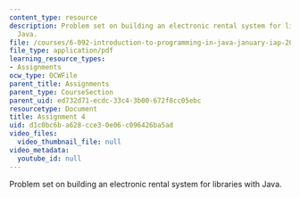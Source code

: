 ```yaml
---
content_type: resource
description: Problem set on building an electronic rental system for libraries with
  Java.
file: /courses/6-092-introduction-to-programming-in-java-january-iap-2010/d1c0bc6ba628cce30e06c096426ba5ad_MIT6_092IAP10_assn04.pdf
file_type: application/pdf
learning_resource_types:
- Assignments
ocw_type: OCWFile
parent_title: Assignments
parent_type: CourseSection
parent_uid: ed732d71-ecdc-33c4-3b00-672f8cc05ebc
resourcetype: Document
title: Assignment 4
uid: d1c0bc6b-a628-cce3-0e06-c096426ba5ad
video_files:
  video_thumbnail_file: null
video_metadata:
  youtube_id: null
---
```

Problem set on building an electronic rental system for libraries with Java.

